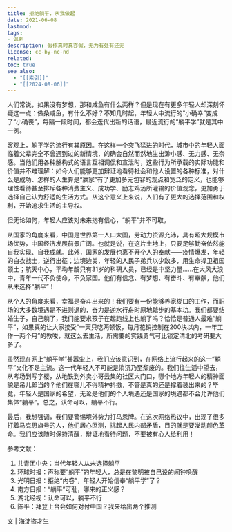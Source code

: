 ```yaml
---
title: 拒绝躺平，从我做起
date: 2021-06-08
lastmod: 
tags: 
- 讽刺
description: 假作真时真亦假，无为有处有还无
license: cc-by-nc-nd
related: 
toc: true
see also:
  - "[[索引]]"
  - "[[2024-08-06]]"
---
```


人们常说，如果没有梦想，那和咸鱼有什么两样？但是现在有更多年轻人却深刻怀疑这一点：做条咸鱼，有什么不好？不知几时起，年轻人中流行的“小确幸”变成了“小确丧”，每隔一段时间，都会迭代出新的话语，最近流行的“躺平学”就是其中一例。

客观上，躺平学的流行有其原因。在这样一个突飞猛进的时代，城市中的年轻人面临着父辈完全不曾遇到过的新情境，的确会自然而然地生出渺小感、无力感、无奈感。当他们用各种解构式的语言互相调侃和宣泄时，这些行为所承载的实际功能和价值并不难理解：如今人们能够更加辩证地看待社会和他人设置的各种标准，对什么是成功、怎样的人生算是“赢家”有了更加多元包容的观点和宽泛的定义，也能够理性看待甚至排斥各种消费主义、成功学、励志鸡汤所灌输的价值观念，更加勇于选择自己认为舒适的生活方式。从这个意义上来说，人们有了更大的选择范围和权利，开始追求生活的主导权。

但无论如何，年轻人应该对未来抱有信心，“躺平”并不可取。

从国家的角度来看，中国是世界第一人口大国，劳动力资源充沛，具有超大规模市场优势，中国经济发展前景广阔。也就是说，在这片土地上，只要足够勤奋依然能自我实现、自我成就。此外，国家的发展也离不开个人的奉献——疫情爆发，年轻的白衣战士，逆行出征；边境边关，年轻的人民子弟兵以少敌多，用生命捍卫祖国领土；航天中心，平均年龄只有31岁的科研人员，已经是中坚力量……在大风大浪中，青年一代不负使命，不负家国。他们有信念、有梦想、有奋斗、有奉献，他们从未选择“躺平”！ ​​​​

从个人的角度来看，幸福是奋斗出来的！我们要有一份能够养家糊口的工作，而职场的大多数境遇是不进则退的，奋力是逆水行舟时原地踏步的基本功。我们都要结婚生子，自己躺了，我们能要求孩子在起跑线上也躺了吗？恰恰是普通人最难“躺平”，如果真的让大家接受“一天只吃两顿饭，每月花销控制在200块以内，一年工作一两个月”的教唆，就这么去生活，所需要的实践勇气可比锁定清北的考研要大多了。

虽然现在网上“躺平学”甚嚣尘上，我们应该意识到，在网络上流行起来的这一“躺平”文化不是主流。这一代年轻人不可能是消沉乃至颓废的。我们往生活中望去，从考场到写字楼，从地铁到外卖小哥云集的社区大门口，哪个地方年轻人的精神面貌是吊儿郎当的？他们在哪儿不得精神抖擞，不管是真的还是撑着装出来的？毕竟，年轻人是国家的希望，无论是他们的个人境遇还是国家的境遇都不会允许他们集体“躺平”。总之，认命可以，躺平不行。

最后，我想强调，我们要警惕境外势力打马恩牌。在这次网络热议中，出现了很多打着马克思旗号的人，他们居心叵测，挑起人民内部矛盾，目的就是要发动颜色革命。我们应该随时保持清醒，辩证地看待问题，不要被有心人给利用！

参考文献：

1.  共青团中央：当代年轻人从未选择躺平
2.  环球时报：声称要“躺平”的年轻人，总是在黎明被自己设的闹钟唤醒
3.  光明日报：拒绝“内卷”，年轻人开始信奉“躺平学”了？
4.  南方日报：“躺平”可耻，哪来的正义感？
5.  湖北经视：认命可以，躺平不行
6.  陈平：拜登上台会如何对付中国？我来给出两个推测

文 | 海淀盗才生